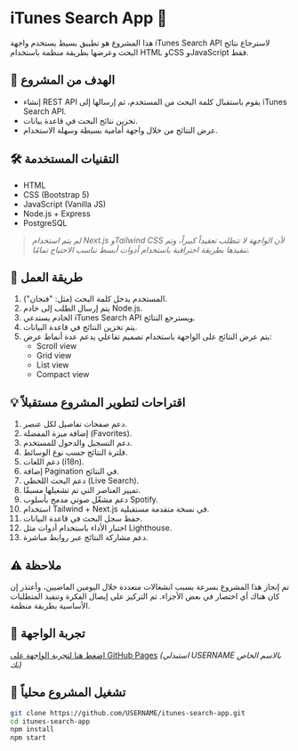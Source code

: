 # iTunes Search App 🎵

هذا المشروع هو تطبيق بسيط يستخدم واجهة iTunes Search API لاسترجاع نتائج البحث وعرضها بطريقة منظمة باستخدام HTML وCSS وJavaScript فقط.

## 🎯 الهدف من المشروع

- إنشاء REST API يقوم باستقبال كلمة البحث من المستخدم، ثم إرسالها إلى iTunes Search API.
- تخزين نتائج البحث في قاعدة بيانات.
- عرض النتائج من خلال واجهة أمامية بسيطة وسهلة الاستخدام.

## 🛠️ التقنيات المستخدمة

- HTML
- CSS (Bootstrap 5)
- JavaScript (Vanilla JS)
- Node.js + Express
- PostgreSQL

> *لم يتم استخدام Next.js وTailwind CSS لأن الواجهة لا تتطلب تعقيداً كبيراً، وتم تنفيذها بطريقة احترافية باستخدام أدوات أبسط تناسب الاحتياج تمامًا.*

## 🧠 طريقة العمل

1. المستخدم يدخل كلمة البحث (مثل: "فنجان").
2. يتم إرسال الطلب إلى خادم Node.js.
3. الخادم يستدعي iTunes Search API ويسترجع النتائج.
4. يتم تخزين النتائج في قاعدة البيانات.
5. يتم عرض النتائج على الواجهة باستخدام تصميم تفاعلي يدعم عدة أنماط عرض:
   - Scroll view
   - Grid view
   - List view
   - Compact view

## 💡 اقتراحات لتطوير المشروع مستقبلاً

1. دعم صفحات تفاصيل لكل عنصر.
2. إضافة ميزة المفضلة (Favorites).
3. دعم التسجيل والدخول للمستخدم.
4. فلترة النتائج حسب نوع الوسائط.
5. دعم اللغات (i18n).
6. إضافة Pagination في النتائج.
7. دعم البحث اللحظي (Live Search).
8. تمييز العناصر التي تم تشغيلها مسبقًا.
9. دعم مشغّل صوتي مدمج بأسلوب Spotify.
10. استخدام Tailwind + Next.js في نسخة متقدمة مستقبلية.
11. حفظ سجل البحث في قاعدة البيانات.
12. اختبار الأداء باستخدام أدوات مثل Lighthouse.
13. دعم مشاركة النتائج عبر روابط مباشرة.

## ⚠️ ملاحظة

تم إنجاز هذا المشروع بسرعة بسبب انشغالات متعددة خلال اليومين الماضيين، وأعتذر إن كان هناك أي اختصار في بعض الأجزاء. تم التركيز على إيصال الفكرة وتنفيذ المتطلبات الأساسية بطريقة منظمة.

## 🔗 تجربة الواجهة

[اضغط هنا لتجربة الواجهة على GitHub Pages](https://USERNAME.github.io/itunes-search-app/) *(استبدلي USERNAME بالاسم الخاص بك)*

## 📂 تشغيل المشروع محلياً

```bash
git clone https://github.com/USERNAME/itunes-search-app.git
cd itunes-search-app
npm install
npm start

